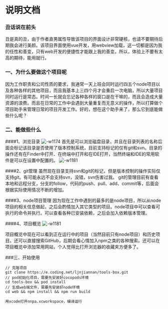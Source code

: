 # 说明文档
### 丑话说在前头
丑是真的丑，由于作者直男属性导致该项目的界面设计非常硬核，也请不要期待后期我会进行美颜。该项目界面使用vue开发，用webview加载，这一切都是因为我的任性和善变，只有web开发的便捷性才能跟上我的善变。所以，体验上不要有太高的期待，能用就行。

### 一、为什么要做这个项目呢
因为工作职责和公司性质的要求，我通常一天上班会同时运行四五个node项目以及各种各样的其他项目，而且我基本上三四个月才会重启一次电脑，所以大量项目同时运行是常态。时间一长就会忘记各种各样的窗口是在干嘛的，而且会造成大量资源的浪费。而且在日常的工作中会遇到大量重复而无意义的操作，所以打算做个项目助手来管理日常的项目开发工作。好的，想在这个助手来了，那么它到底能做些什么呢？

### 二、能做些什么
####1、浏览目录
    ![-w1174](media/15826249000867/15826965178596.jpg)
首先是可以浏览磁盘目录，并且在目录列表的名称后面会标记该目录是否使用了版本控制系统，目前支持标记的仅有git和svn。目录的操作还有在Finder中打开、在终端中打开和在IDE打开，当然终端和IDE的常用软件是可以在设置中配置的。
![-w1181](img.nntec.site/mweb/15826976323581.jpg)


####2、git管理
虽然现在目录支持svn和git的标记，但是版本控制的操作实际仅支持git。有可能永远不会支持svn，没错，svn伤害过我。
git的管理目前有查看本地和远程分支，分支的follow，代码的push、pull、add、commit等，后面会根据实际使用情况不断的增加。

####3、node项目管理
因为现在工作中遇到的最多的是node项目，所以从node项目的相关信息做起，之后会酌情加入其它类型的项目。node项目中可以查看可执行的命令并执行。可以查看各种已安装依赖，之后会加入依赖版本管理。

####4、项目概览
![-w1181](img.nntec.site/mweb/15827017631605.jpg)

项目概览中现在可以看到正在运行中的项目（当然目前只有node项目）和历史项目。还可以直接搜索GitHub，后期会看心情加入npm之类的各种搜索。还可以在项目概览中添加常用网站，个人觉得比打开浏览器的收藏夹方便多了。

###三、开始使用


```
// 克隆项目
git clone https://e.coding.net/ljnjiannan/tools-box.git
// pod初始化项目，需要先安装好cocopods环境
cd tools-box && pod install
// 生成web端文件，需要先安装好node环境
cd web && npm install && npm run build 

用xcode打开nnpa.xcworkspace，编译运行
```
